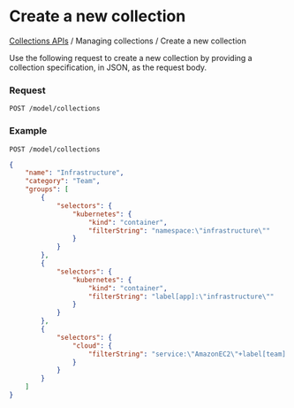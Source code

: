 # Create a new collection

[Collections APIs](./#table-of-contents) / Managing collections / Create a new collection

Use the following request to create a new collection by providing a collection specification, in JSON, as the request body.

### Request

```
POST /model/collections
```

### Example

```
POST /model/collections
```

```json
{
    "name": "Infrastructure",
    "category": "Team", 
    "groups": [
        {
            "selectors": {
                "kubernetes": {
                    "kind": "container",
                    "filterString": "namespace:\"infrastructure\""
                }
            }
        },
        {
            "selectors": {
                "kubernetes": {
                    "kind": "container",
                    "filterString": "label[app]:\"infrastructure\""
                }
            }
        },
        {
            "selectors": {
                "cloud": {
                    "filterString": "service:\"AmazonEC2\"+label[team]:\"infrastructure\""
                }
            }
        }
    ]
}
```
